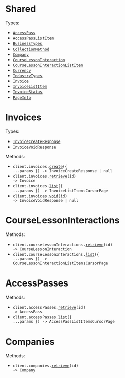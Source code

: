 # Shared

Types:

- <code><a href="./src/resources/shared.ts">AccessPass</a></code>
- <code><a href="./src/resources/shared.ts">AccessPassListItem</a></code>
- <code><a href="./src/resources/shared.ts">BusinessTypes</a></code>
- <code><a href="./src/resources/shared.ts">CollectionMethod</a></code>
- <code><a href="./src/resources/shared.ts">Company</a></code>
- <code><a href="./src/resources/shared.ts">CourseLessonInteraction</a></code>
- <code><a href="./src/resources/shared.ts">CourseLessonInteractionListItem</a></code>
- <code><a href="./src/resources/shared.ts">Currency</a></code>
- <code><a href="./src/resources/shared.ts">IndustryTypes</a></code>
- <code><a href="./src/resources/shared.ts">Invoice</a></code>
- <code><a href="./src/resources/shared.ts">InvoiceListItem</a></code>
- <code><a href="./src/resources/shared.ts">InvoiceStatus</a></code>
- <code><a href="./src/resources/shared.ts">PageInfo</a></code>

# Invoices

Types:

- <code><a href="./src/resources/invoices.ts">InvoiceCreateResponse</a></code>
- <code><a href="./src/resources/invoices.ts">InvoiceVoidResponse</a></code>

Methods:

- <code title="post /invoices">client.invoices.<a href="./src/resources/invoices.ts">create</a>({ ...params }) -> InvoiceCreateResponse | null</code>
- <code title="get /invoices/{id}">client.invoices.<a href="./src/resources/invoices.ts">retrieve</a>(id) -> Invoice</code>
- <code title="get /invoices">client.invoices.<a href="./src/resources/invoices.ts">list</a>({ ...params }) -> InvoiceListItemsCursorPage</code>
- <code title="post /invoices/{id}/void">client.invoices.<a href="./src/resources/invoices.ts">void</a>(id) -> InvoiceVoidResponse | null</code>

# CourseLessonInteractions

Methods:

- <code title="get /course_lesson_interactions/{id}">client.courseLessonInteractions.<a href="./src/resources/course-lesson-interactions.ts">retrieve</a>(id) -> CourseLessonInteraction</code>
- <code title="get /course_lesson_interactions">client.courseLessonInteractions.<a href="./src/resources/course-lesson-interactions.ts">list</a>({ ...params }) -> CourseLessonInteractionListItemsCursorPage</code>

# AccessPasses

Methods:

- <code title="get /access_passes/{id}">client.accessPasses.<a href="./src/resources/access-passes.ts">retrieve</a>(id) -> AccessPass</code>
- <code title="get /access_passes">client.accessPasses.<a href="./src/resources/access-passes.ts">list</a>({ ...params }) -> AccessPassListItemsCursorPage</code>

# Companies

Methods:

- <code title="get /companies/{id}">client.companies.<a href="./src/resources/companies.ts">retrieve</a>(id) -> Company</code>

